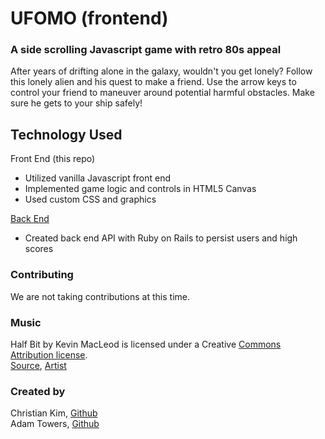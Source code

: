 # UFOMO (frontend)
### A side scrolling Javascript game with retro 80s appeal


After years of drifting alone in the galaxy, wouldn't you get lonely? Follow this lonely alien and his quest to make a friend. Use the arrow keys to control your friend to maneuver around potential harmful obstacles. Make sure he gets to your ship safely!

## Technology Used
Front End (this repo)
- Utilized vanilla Javascript front end
- Implemented game logic and controls in HTML5 Canvas
- Used custom CSS and graphics

[Back End](https://github.com/AdamTowers/ufomo-back-end)
- Created back end API with Ruby on Rails to persist users and high scores


### Contributing
We are not taking contributions at this time.

### Music
Half Bit by Kevin MacLeod is licensed under a Creative [Commons Attribution license](https://creativecommons.org/licenses/by/4.0/).<br>
[Source](http://incompetech.com/music/royalty-free/?keywords=%22half+bit%22),
[Artist](http://incompetech.com/)

### Created by
Christian Kim, [Github](https://github.com/Queeshon) <br>
Adam Towers, [Github](https://github.com/adamtowers)
